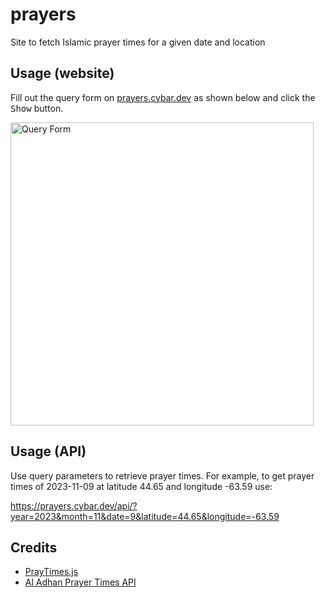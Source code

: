 # prayers

Site to fetch Islamic prayer times for a given date and location

## Usage (website)

Fill out the query form on [prayers.cybar.dev](https://prayers.cybar.dev "website") as shown below and click the <kbd>Show</kbd> button.

<img src="https://github.com/cybardev/prayers/assets/50134239/74a74960-def0-44fe-9be6-39b8f0baafa1" alt="Query Form" style="width:485px;">

## Usage (API)

Use query parameters to retrieve prayer times. For example, to get prayer times of 2023-11-09 at latitude 44.65 and longitude -63.59 use:

<https://prayers.cybar.dev/api/?year=2023&month=11&date=9&latitude=44.65&longitude=-63.59>

## Credits

- [PrayTimes.js](http://praytimes.org/manual)
- [Al Adhan Prayer Times API](https://aladhan.com/prayer-times-api)
